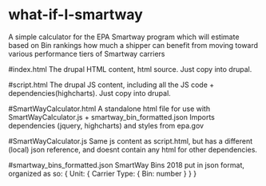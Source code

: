 # what-if-I-smartway

A simple calculator for the EPA Smartway program which will estimate based on Bin rankings how much a shipper can benefit from moving toward various performance tiers of Smartway carriers


#index.html
The drupal HTML content, html source. Just copy into drupal.


#script.html
The drupal JS content, including all the JS code + dependencies(highcharts). Just copy into drupal.


#SmartWayCalculator.html
A standalone html file for use with SmartWayCalculator.js + smartway_bin_formatted.json
Imports dependencies (jquery, highcharts) and styles from epa.gov

#SmartWayCalculator.js
Same js content as script.html, but has a different (local) json reference, and doesnt contain any html for other dependencies.

#smartway_bins_formatted.json
SmartWay Bins 2018 put in json format, organized as so:
{ Unit: { Carrier Type: { Bin: number } } }
